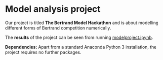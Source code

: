 # Model analysis project

Our project is titled **The Bertrand Model Hackathon** and is about modelling different forms of Bertrand competition numerically.

The **results** of the project can be seen from running [modelproject.ipynb](modelproject.ipynb).

**Dependencies:** Apart from a standard Anaconda Python 3 installation, the project requires no further packages.
